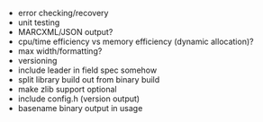* error checking/recovery
* unit testing
* MARCXML/JSON output?
* cpu/time efficiency vs memory efficiency (dynamic allocation)?
* max width/formatting?
* versioning
* include leader in field spec somehow
* split library build out from binary build
* make zlib support optional
* include config.h (version output)
* basename binary output in usage
